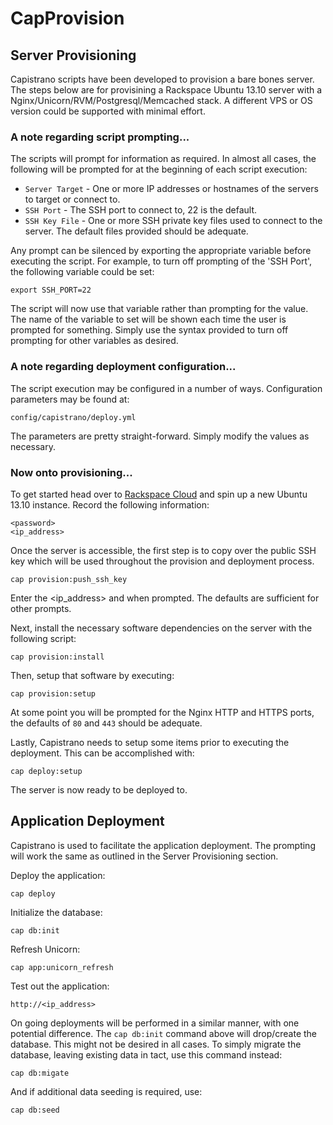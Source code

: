 # CapProvision

## Server Provisioning
Capistrano scripts have been developed to provision a bare bones server. The steps below are for provisining a Rackspace Ubuntu 13.10 server with a Nginx/Unicorn/RVM/Postgresql/Memcached stack. A different VPS or OS version could be supported with minimal effort. 

### A note regarding script prompting...
The scripts will prompt for information as required. In almost all cases, the following will be prompted for at the beginning of each script execution:

* `Server Target` - One or more IP addresses or hostnames of the servers to target or connect to.
* `SSH Port` - The SSH port to connect to, 22 is the default.
* `SSH Key File` - One or more SSH private key files used to connect to the server. The default files provided should be adequate.

Any prompt can be silenced by exporting the appropriate variable before executing the script. For example, to turn off prompting of the 'SSH Port', the following variable could be set:

	export SSH_PORT=22

The script will now use that variable rather than prompting for the value. The name of the variable to set will be shown each time the user is prompted for something. Simply use the syntax provided to turn off prompting for other variables as desired.

### A note regarding deployment configuration...
The script execution may be configured in a number of ways. Configuration parameters may be found at:

```
config/capistrano/deploy.yml
```

The parameters are pretty straight-forward. Simply modify the values as necessary.


### Now onto provisioning...
To get started head over to [Rackspace Cloud](http://www.rackspace.com/cloud/) and spin up a new Ubuntu 13.10 instance. Record the following information:

	<password>
	<ip_address>

Once the server is accessible, the first step is to copy over the public SSH key which will be used throughout the provision and deployment process. 

	cap provision:push_ssh_key

Enter the <ip_address> and <password> when prompted. The defaults are sufficient for other prompts. 

Next, install the necessary software dependencies on the server with the following script:

	cap provision:install

Then, setup that software by executing:

	cap provision:setup

At some point you will be prompted for the Nginx HTTP and HTTPS ports, the defaults of `80` and `443` should be adequate.

Lastly, Capistrano needs to setup some items prior to executing the deployment. This can be accomplished with:

	cap deploy:setup

The server is now ready to be deployed to.

## Application Deployment
Capistrano is used to facilitate the application deployment. The prompting will work the same as outlined in the Server Provisioning section.

Deploy the application:

	cap deploy

Initialize the database:

	cap db:init

Refresh Unicorn:

	cap app:unicorn_refresh

Test out the application:

	http://<ip_address>

On going deployments will be performed in a similar manner, with one potential difference. The `cap db:init` command above will drop/create the database. This might not be desired in all cases. To simply migrate the database, leaving existing data in tact, use this command instead:

	cap db:migate
	
And if additional data seeding is required, use:
	
	cap db:seed